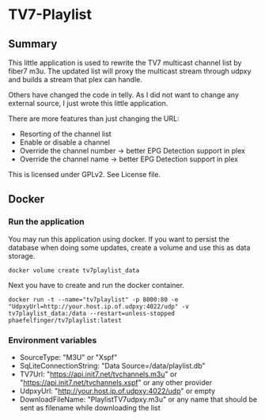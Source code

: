 # TV7-Playlist

## Summary

This little application is used to rewrite the TV7 multicast channel list by fiber7 m3u.
The updated list will proxy the multicast stream through udpxy and builds a stream that plex can handle.

Others have changed the code in telly. As I did not want to change any external source, I just
wrote this little application.

There are more features than just changing the URL:

- Resorting of the channel list
- Enable or disable a channel
- Override the channel number -> better EPG Detection support in plex
- Override the channel name -> better EPG Detection support in plex

This is licensed under GPLv2. See License file.

## Docker

### Run the application

You may run this application using docker. If you want to persist the database when doing some updates, create a volume and use this as data storage.

```shell
docker volume create tv7playlist_data
```

Next you have to create and run the docker container.

```shell
docker run -t --name="tv7playlist" -p 8000:80 -e "UdpxyUrl=http://your.host.ip.of.udpxy:4022/udp" -v tv7playlist_data:/data --restart=unless-stopped phaefelfinger/tv7playlist:latest
```

### Environment variables

- SourceType: "M3U" or "Xspf"
- SqLiteConnectionString: "Data Source=/data/playlist.db"
- TV7Url: "https://api.init7.net/tvchannels.m3u" or "https://api.init7.net/tvchannels.xspf" or any other provider
- UdpxyUrl: "http://your.host.ip.of.udpxy:4022/udp" or empty
- DownloadFileName: "PlaylistTV7udpxy.m3u" or any name that should be sent as filename while downloading the list
